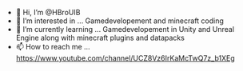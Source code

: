 - 👋 Hi, I’m @HBroUIB
- 👀 I’m interested in ... Gamedevelopement and minecraft coding
- 🌱 I’m currently learning ... Gamedevelopement in Unity and Unreal Engine along with minecraft plugins and datapacks
- 📫 How to reach me ... https://www.youtube.com/channel/UCZ8Vz6IrKaMcTwQ7z_b1XEg

<!---
HBroUIB/HBroUIB is a ✨ special ✨ repository because its `README.md` (this file) appears on your GitHub profile.
You can click the Preview link to take a look at your changes.
--->
